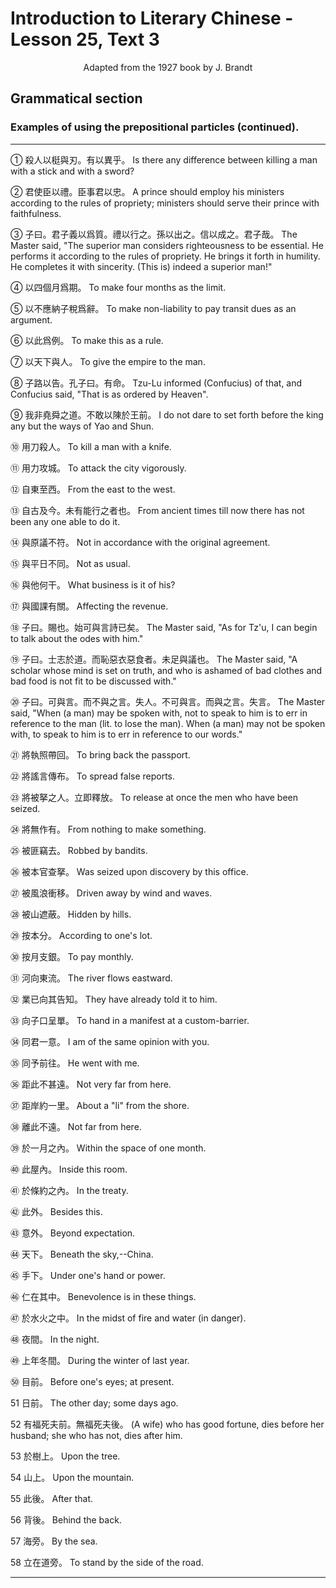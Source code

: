 # Introduction to Literary Chinese - Lesson 25, Text 3

<center>Adapted from the 1927 book by J. Brandt</center>

## Grammatical section

### Examples of using the prepositional particles (continued).

---

① 殺人以梃與刃。有以異乎。
Is there any difference between killing a man with a stick and with a sword?

② 君使臣以禮。臣事君以忠。
A prince should employ his ministers according to the rules of propriety; ministers should serve their prince with faithfulness.

③ 子曰。君子義以爲質。禮以行之。孫以出之。信以成之。君子哉。
The Master said, "The superior man considers righteousness to be essential. He performs it according to the rules of propriety. He brings it forth in humility. He completes it with sincerity. (This is) indeed a superior man!"

④ 以四個月爲期。
To make four months as the limit.

⑤ 以不應納子稅爲辭。
To make non-liability to pay transit dues as an argument.

⑥ 以此爲例。
To make this as a rule.

⑦ 以天下與人。
To give the empire to the man.

⑧ 子路以告。孔子曰。有命。
Tzu-Lu informed (Confucius) of that, and Confucius said, "That is as ordered by Heaven".

⑨ 我非堯舜之道。不敢以陳於王前。
I do not dare to set forth before the king any but the ways of Yao and Shun.

⑩ 用刀殺人。
To kill a man with a knife.

⑪ 用力攻城。
To attack the city vigorously.

⑫ 自東至西。
From the east to the west.

⑬ 自古及今。未有能行之者也。
From ancient times till now there has not been any one able to do it.

⑭ 與原議不符。
Not in accordance with the original agreement.

⑮ 與平日不同。
Not as usual.

⑯ 與他何干。
What business is it of his?

⑰ 與國課有關。
Affecting the revenue.

⑱ 子曰。賜也。始可與言詩已矣。
The Master said, "As for Tz'u, I can begin to talk about the odes with him."

⑲ 子曰。士志於道。而恥惡衣惡食者。未足與議也。
The Master said, "A scholar whose mind is set on truth, and who is ashamed of bad clothes and bad food is not fit to be discussed with."

⑳ 子曰。可與言。而不與之言。失人。不可與言。而與之言。失言。
The Master said, "When (a man) may be spoken with, not to speak to him is to err in reference to the man (lit. to lose the man). When (a man) may not be spoken with, to speak to him is to err in reference to our words."

㉑ 將執照帶回。
To bring back the passport.

㉒ 將謠言傳布。
To spread false reports.

㉓ 將被拏之人。立即釋放。
To release at once the men who have been seized.

㉔ 將無作有。
From nothing to make something.

㉕ 被匪竊去。
Robbed by bandits.

㉖ 被本官查拏。
Was seized upon discovery by this office.

㉗ 被風浪衝移。
Driven away by wind and waves.

㉘ 被山遮蔽。
Hidden by hills.

㉙ 按本分。
According to one's lot.

㉚ 按月支銀。
To pay monthly.

㉛ 河向東流。
The river flows eastward.

㉜ 業已向其告知。
They have already told it to him.

㉝ 向子口呈單。
To hand in a manifest at a custom-barrier.

㉞ 同君一意。
I am of the same opinion with you.

㉟ 同予前往。
He went with me.

㊱ 距此不甚遠。
Not very far from here.

㊲ 距岸約一里。
About a "li" from the shore.

㊳ 離此不遠。
Not far from here.

㊴ 於一月之內。
Within the space of one month.

㊵ 此屋內。
Inside this room.

㊶ 於條約之內。
In the treaty.

㊷ 此外。
Besides this.

㊸ 意外。
Beyond expectation.

㊹ 天下。
Beneath the sky,--China.

㊺ 手下。
Under one's hand or power.

㊻ 仁在其中。
Benevolence is in these things.

㊼ 於水火之中。
In the midst of fire and water (in danger).

㊽ 夜間。
In the night.

㊾ 上年冬間。
During the winter of last year.

㊿ 目前。
Before one's eyes; at present.

51 日前。
The other day; some days ago.

52 有福死夫前。無福死夫後。
(A wife) who has good fortune, dies before her husband; she who has not, dies after him.

53 於樹上。
Upon the tree.

54 山上。
Upon the mountain.

55 此後。
After that.

56 背後。
Behind the back.

57 海旁。
By the sea.

58 立在道旁。
To stand by the side of the road.

---
